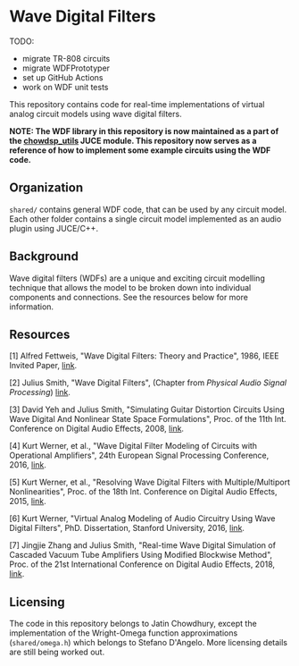 # Wave Digital Filters

TODO:

- migrate TR-808 circuits
- migrate WDFPrototyper
- set up GitHub Actions
- work on WDF unit tests

This repository contains code for real-time implementations of virtual analog circuit models using wave digital filters.

**NOTE: The WDF library in this repository is now maintained as a part of the
[chowdsp_utils](https://github.com/Chowdhury-DSP/chowdsp_utils) JUCE module. This repository now serves as a reference
of how to implement some example circuits using the WDF code.**

## Organization

`shared/` contains general WDF code, that can be used by any circuit model. Each other folder contains a single circuit
model implemented as an audio plugin using JUCE/C++.

## Background

Wave digital filters (WDFs) are a unique and exciting
circuit modelling technique that allows the model to be
broken down into individual components and connections.
See the resources below for more information.

## Resources

[1] Alfred Fettweis, "Wave Digital Filters: Theory and Practice",
1986, IEEE Invited Paper,
[link](https://ieeexplore.ieee.org/stamp/stamp.jsp?arnumber=1457726).

[2] Julius Smith, "Wave Digital Filters", (Chapter from *Physical
Audio Signal Processing*) [link](https://ccrma.stanford.edu/~jos/pasp/Wave_Digital_Filters_I.html).

[3] David Yeh and Julius Smith, "Simulating Guitar Distortion Circuits
Using Wave Digital And Nonlinear State Space Formulations", Proc. of the
11th Int. Conference on Digital Audio Effects, 2008,
[link](http://legacy.spa.aalto.fi/dafx08/papers/dafx08_04.pdf).

[4] Kurt Werner, et al., "Wave Digital Filter Modeling of Circuits
with Operational Amplifiers", 24th European Signal Processing Conference,
2016, [link](https://www.eurasip.org/Proceedings/Eusipco/Eusipco2016/papers/1570255463.pdf).

[5] Kurt Werner, et al., "Resolving Wave Digital Filters with
Multiple/Multiport Nonlinearities", Proc. of the 18th Int. Conference
on Digital Audio Effects, 2015, [link](https://ccrma.stanford.edu/~jingjiez/portfolio/gtr-amp-sim/pdfs/Resolving%20Wave%20Digital%20Filters%20with%20MultipleMultiport%20Nonlinearities.pdf).

[6] Kurt Werner, "Virtual Analog Modeling of Audio Circuitry Using
Wave Digital Filters", PhD. Dissertation, Stanford University, 2016,
[link](https://stacks.stanford.edu/file/druid:jy057cz8322/KurtJamesWernerDissertation-augmented.pdf).

[7] Jingjie Zhang and Julius Smith, "Real-time Wave Digital Simulation
of Cascaded Vacuum Tube Amplifiers Using Modified Blockwise Method",
Proc. of the 21st International Conference on Digital Audio Effects,
2018, [link](https://www.dafx.de/paper-archive/2018/papers/DAFx2018_paper_25.pdf).

## Licensing

The code in this repository belongs to Jatin Chowdhury, except the
implementation of the Wright-Omega function approximations (`shared/omega.h`)
which belongs to Stefano D'Angelo. More licensing details are
still being worked out.
